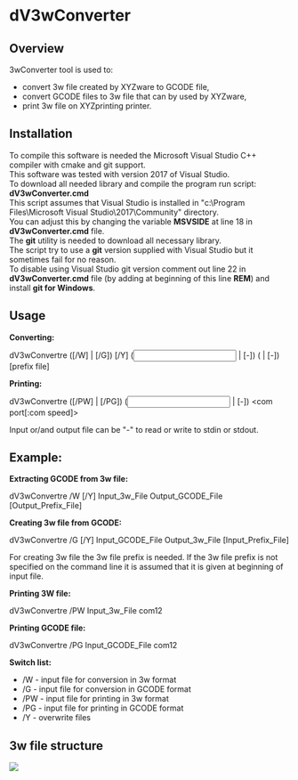 # dV3wConverter

## Overview

3wConverter tool is used to:

* convert 3w file created by XYZware to GCODE file,
* convert GCODE files to 3w file that can by used by XYZware,
* print 3w file on XYZprinting printer.

## Installation
To compile this software is needed the Microsoft Visual Studio C++ compiler with cmake and git support.<br>
This software was tested with version 2017 of Visual Studio.<br>
To download all needed library and compile the program run script: **dV3wConverter.cmd**<br>
This script assumes that Visual Studio is installed in "c:\Program Files\Microsoft Visual Studio\2017\Community" directory.<br>
You can adjust this by changing the variable **MSVSIDE** at line 18 in **dV3wConverter.cmd**  file.<br>
The **git** utility is needed to download all necessary library.<br>
The script try to use a **git** version supplied with Visual Studio but it sometimes fail for no reason.<br>
To disable using Visual Studio git version comment out line 22 in **dV3wConverter.cmd** file (by adding at beginning of this line **REM**) and install **git for Windows**. <br>


## Usage
**Converting:**

  dV3wConvertre ([/W] | [/G]) [/Y] (<input file> | [-]) (<output file> | [-]) [prefix file]

**Printing:**

  dV3wConvertre ([/PW] | [/PG]) (<input file> | [-]) <com port[:com speed]>

Input or/and output file can be "-" to read or write to stdin or stdout.

## Example:
**Extracting GCODE from 3w file:**

  dV3wConvertre /W [/Y] Input_3w_File Output_GCODE_File [Output_Prefix_File]

**Creating 3w file from GCODE:**

  dV3wConvertre /G [/Y] Input_GCODE_File Output_3w_File [Input_Prefix_File]

For creating 3w file the 3w file prefix is needed.
If the 3w file prefix is not specified on the command line it is assumed that it is given at beginning of input file.

**Printing 3W file:**

  dV3wConvertre  /PW Input_3w_File com12

**Printing GCODE file:**

  dV3wConvertre  /PG Input_GCODE_File com12
  
**Switch list:**
 * /W - input file for conversion in 3w format
 * /G - input file for conversion in GCODE format
 * /PW - input file for printing in 3w format
 * /PG - input file for printing in GCODE format
 * /Y - overwrite files
  
  
## 3w file structure
![](https://github.com/AndWalu/dV3wConverter/raw/master/dV3wConverter/Documentation/img/3w_file.gif)
